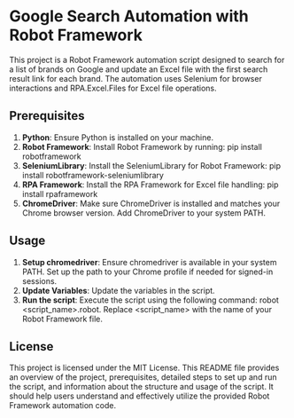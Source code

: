 # Google Search Automation with Robot Framework

This project is a Robot Framework automation script designed to search for a list of brands on Google and update an Excel file with the first search result link for each brand. The automation uses Selenium for browser interactions and RPA.Excel.Files for Excel file operations.

## Prerequisites

1. **Python**: Ensure Python is installed on your machine.
2. **Robot Framework**: Install Robot Framework by running:
   pip install robotframework
3. **SeleniumLibrary**: Install the SeleniumLibrary for Robot Framework:
   pip install robotframework-seleniumlibrary
4. **RPA Framework**: Install the RPA Framework for Excel file handling:
   pip install rpaframework
5. **ChromeDriver**: Make sure ChromeDriver is installed and matches your Chrome browser version. Add ChromeDriver to your system PATH.

## Usage
1. **Setup chromedriver**:
   Ensure chromedriver is available in your system PATH.
   Set up the path to your Chrome profile if needed for signed-in sessions.
2. **Update Variables**: 
   Update the variables in the script.
3. **Run the script**:
   Execute the script using the following command: 
   robot <script_name>.robot. 
   Replace <script_name> with the name of your Robot Framework file.

## License
   This project is licensed under the MIT License.
   This README file provides an overview of the project, prerequisites, detailed steps to set up and run the script, and information about the structure and usage of the script. It should help users understand and effectively utilize the provided Robot Framework automation code.
